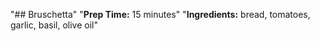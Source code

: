 "## Bruschetta" 
"**Prep Time:** 15 minutes" 
"**Ingredients:** bread, tomatoes, garlic, basil, olive oil" 
